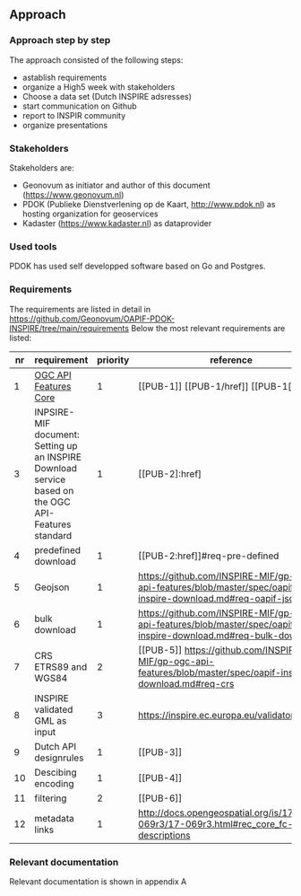 ## Approach

### Approach step by step

The approach consisted of the following steps:

- astablish requirements
- organize a High5 week with stakeholders
- Choose a data set (Dutch INSPIRE adsresses)
- start communication on Github 
- report to INSPIR community
- organize presentations

###	Stakeholders

Stakeholders are:
- Geonovum as initiator and author of this document (https://www.geonovum.nl)
- PDOK (Publieke Dienstverlening op de Kaart, http://www.pdok.nl) as hosting organization for geoservices
- Kadaster (https://www.kadaster.nl) as dataprovider

### Used tools

PDOK has used self developped software based on Go and Postgres.

###	Requirements

The requirements are listed in detail in https://github.com/Geonovum/OAPIF-PDOK-INSPIRE/tree/main/requirements
Below the most relevant requirements are listed:

| nr | requirement | priority | reference | 
|----|---------|---------|------------------| 
|  1 | [OGC API Features Core](https://docs.opengeospatial.org/is/17-069r3/17-069r3.html)      |    1     | [[PUB-1]] [[PUB-1/href]] [[PUB-1[href]]] |
|  3 | INPSIRE-MIF document: Setting up an INSPIRE Download service based on the OGC API-Features standard      |   1      | [[PUB-2]:href] |
|  4 | predefined download        |    1     | [[PUB-2:href]]#req-pre-defined |
|  5 | Geojson        |    1     | https://github.com/INSPIRE-MIF/gp-ogc-api-features/blob/master/spec/oapif-inspire-download.md#req-oapif-json                 |
|  6 | bulk download        |    1     | https://github.com/INSPIRE-MIF/gp-ogc-api-features/blob/master/spec/oapif-inspire-download.md#req-bulk-download                 |
|  7 | CRS ETRS89 and WGS84       |    2     | [[PUB-5]]  https://github.com/INSPIRE-MIF/gp-ogc-api-features/blob/master/spec/oapif-inspire-download.md#req-crs                 |
|  8 | INSPIRE validated GML as input       |    3     | https://inspire.ec.europa.eu/validator/about/               |
|  9 | Dutch API designrules        |    1     | [[PUB-3]]  |
|  10 | Descibing encoding        |    1     | [[PUB-4]]   |
|  11 | filtering        |    2     | [[PUB-6]] |
|  12 | metadata links        |    1     | http://docs.opengeospatial.org/is/17-069r3/17-069r3.html#rec_core_fc-md-descriptions                |


###	Relevant documentation 

Relevant documentation is shown in appendix A


